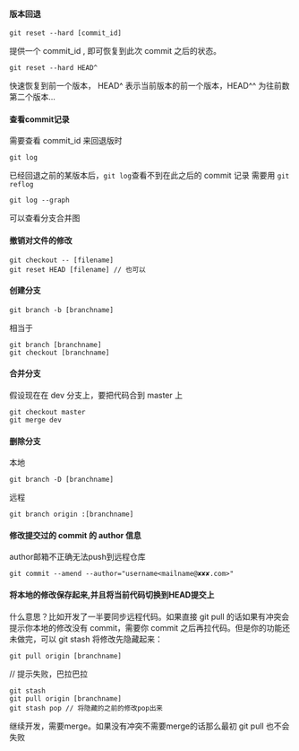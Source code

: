 #### 版本回退
```git
git reset --hard [commit_id]
```
提供一个 commit_id , 即可恢复到此次 commit 之后的状态。
```git
git reset --hard HEAD^
```
快速恢复到前一个版本， HEAD^ 表示当前版本的前一个版本，HEAD^^ 为往前数第二个版本...

#### 查看commit记录
需要查看 commit_id 来回退版时
```git
git log
```
已经回退之前的某版本后，`git log`查看不到在此之后的 commit 记录
需要用 `git reflog `
```git
git log --graph
```
可以查看分支合并图

#### 撤销对文件的修改
```git
git checkout -- [filename]  
git reset HEAD [filename] // 也可以
```

#### 创建分支
```git
git branch -b [branchname]
```
相当于
```git
git branch [branchname]
git checkout [branchname]
```
#### 合并分支

假设现在在 dev 分支上，要把代码合到 master 上
```git
git checkout master
git merge dev 
```

#### 删除分支
本地
```git
git branch -D [branchname]
```
远程
```git
git branch origin :[branchname]
```

#### 修改提交过的 commit 的 author 信息
author邮箱不正确无法push到远程仓库
```git
git commit --amend --author="username<mailname@✘✘✘.com>"
```
#### 将本地的修改保存起来,并且将当前代码切换到HEAD提交上
什么意思？比如开发了一半要同步远程代码。如果直接 git pull 的话如果有冲突会提示你本地的修改没有 commit，需要你 commit 之后再拉代码。但是你的功能还未做完，可以 git stash 将修改先隐藏起来：
```git
git pull origin [branchname]
```
// 提示失败，巴拉巴拉
```git
git stash
git pull origin [branchname]
git stash pop // 将隐藏的之前的修改pop出来
```
继续开发，需要merge。如果没有冲突不需要merge的话那么最初 git pull 也不会失败